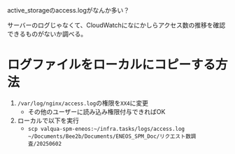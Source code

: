 active_storageのaccess.logがなんか多い？


サーバーのログじゃなくて、CloudWatchになにかしらアクセス数の推移を確認できるものがないか調べる。

# ログファイルをローカルにコピーする方法
1. `/var/log/nginx/access.log`の権限を`XX4`に変更
	- その他のユーザーに読み込み権限付与できればOK
2. ローカルで以下を実行
	- `scp valqua-spm-eneos:~/infra.tasks/logs/access.log ~/Documents/Bee2b/Documents/ENEOS_SPM_Doc/リクエスト数調査/20250602`
